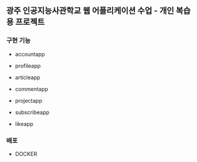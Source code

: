 광주 인공지능사관학교 웹 어플리케이션 수업 - 개인 복습용 프로젝트
---

### 구현 기능
- accountapp

- profileapp

- articleapp

- commentapp
 
- projectapp
  
- subscribeapp
- likeapp

### 배포
  - DOCKER
